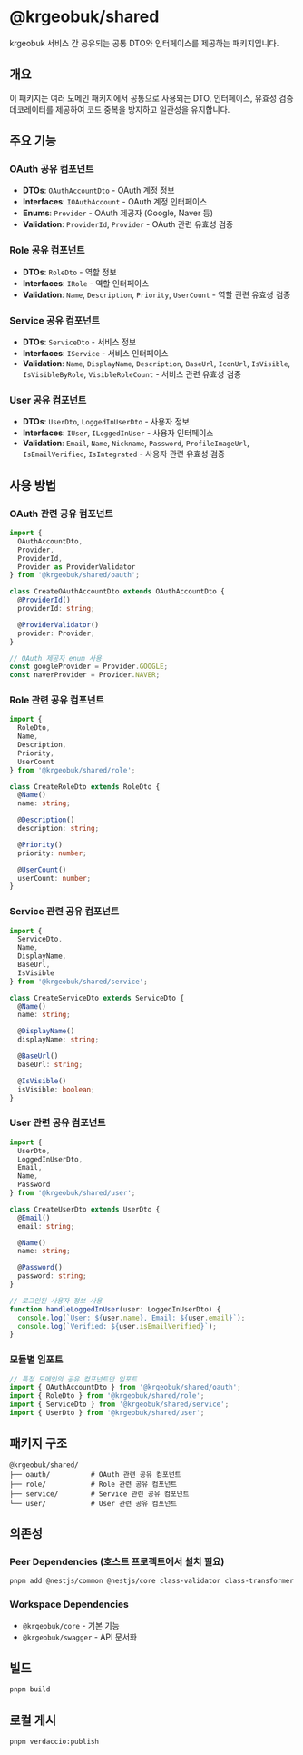 # @krgeobuk/shared

krgeobuk 서비스 간 공유되는 공통 DTO와 인터페이스를 제공하는 패키지입니다.

## 개요

이 패키지는 여러 도메인 패키지에서 공통으로 사용되는 DTO, 인터페이스, 유효성 검증 데코레이터를 제공하여 코드 중복을 방지하고 일관성을 유지합니다.

## 주요 기능

### OAuth 공유 컴포넌트
- **DTOs**: `OAuthAccountDto` - OAuth 계정 정보
- **Interfaces**: `IOAuthAccount` - OAuth 계정 인터페이스
- **Enums**: `Provider` - OAuth 제공자 (Google, Naver 등)
- **Validation**: `ProviderId`, `Provider` - OAuth 관련 유효성 검증

### Role 공유 컴포넌트
- **DTOs**: `RoleDto` - 역할 정보
- **Interfaces**: `IRole` - 역할 인터페이스
- **Validation**: `Name`, `Description`, `Priority`, `UserCount` - 역할 관련 유효성 검증

### Service 공유 컴포넌트
- **DTOs**: `ServiceDto` - 서비스 정보
- **Interfaces**: `IService` - 서비스 인터페이스
- **Validation**: `Name`, `DisplayName`, `Description`, `BaseUrl`, `IconUrl`, `IsVisible`, `IsVisibleByRole`, `VisibleRoleCount` - 서비스 관련 유효성 검증

### User 공유 컴포넌트
- **DTOs**: `UserDto`, `LoggedInUserDto` - 사용자 정보
- **Interfaces**: `IUser`, `ILoggedInUser` - 사용자 인터페이스
- **Validation**: `Email`, `Name`, `Nickname`, `Password`, `ProfileImageUrl`, `IsEmailVerified`, `IsIntegrated` - 사용자 관련 유효성 검증

## 사용 방법

### OAuth 관련 공유 컴포넌트

```typescript
import { 
  OAuthAccountDto, 
  Provider,
  ProviderId,
  Provider as ProviderValidator 
} from '@krgeobuk/shared/oauth';

class CreateOAuthAccountDto extends OAuthAccountDto {
  @ProviderId()
  providerId: string;

  @ProviderValidator()
  provider: Provider;
}

// OAuth 제공자 enum 사용
const googleProvider = Provider.GOOGLE;
const naverProvider = Provider.NAVER;
```

### Role 관련 공유 컴포넌트

```typescript
import { 
  RoleDto,
  Name,
  Description,
  Priority,
  UserCount 
} from '@krgeobuk/shared/role';

class CreateRoleDto extends RoleDto {
  @Name()
  name: string;

  @Description()
  description: string;

  @Priority()
  priority: number;

  @UserCount()
  userCount: number;
}
```

### Service 관련 공유 컴포넌트

```typescript
import { 
  ServiceDto,
  Name,
  DisplayName,
  BaseUrl,
  IsVisible 
} from '@krgeobuk/shared/service';

class CreateServiceDto extends ServiceDto {
  @Name()
  name: string;

  @DisplayName()
  displayName: string;

  @BaseUrl()
  baseUrl: string;

  @IsVisible()
  isVisible: boolean;
}
```

### User 관련 공유 컴포넌트

```typescript
import { 
  UserDto,
  LoggedInUserDto,
  Email,
  Name,
  Password 
} from '@krgeobuk/shared/user';

class CreateUserDto extends UserDto {
  @Email()
  email: string;

  @Name()
  name: string;

  @Password()
  password: string;
}

// 로그인된 사용자 정보 사용
function handleLoggedInUser(user: LoggedInUserDto) {
  console.log(`User: ${user.name}, Email: ${user.email}`);
  console.log(`Verified: ${user.isEmailVerified}`);
}
```

### 모듈별 임포트

```typescript
// 특정 도메인의 공유 컴포넌트만 임포트
import { OAuthAccountDto } from '@krgeobuk/shared/oauth';
import { RoleDto } from '@krgeobuk/shared/role';
import { ServiceDto } from '@krgeobuk/shared/service';
import { UserDto } from '@krgeobuk/shared/user';
```

## 패키지 구조

```
@krgeobuk/shared/
├── oauth/          # OAuth 관련 공유 컴포넌트
├── role/           # Role 관련 공유 컴포넌트  
├── service/        # Service 관련 공유 컴포넌트
└── user/           # User 관련 공유 컴포넌트
```

## 의존성

### Peer Dependencies (호스트 프로젝트에서 설치 필요)
```bash
pnpm add @nestjs/common @nestjs/core class-validator class-transformer typescript
```

### Workspace Dependencies
- `@krgeobuk/core` - 기본 기능
- `@krgeobuk/swagger` - API 문서화

## 빌드

```bash
pnpm build
```

## 로컬 게시

```bash
pnpm verdaccio:publish
```